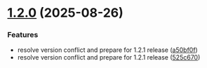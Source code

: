 # [1.2.0](https://github.com/nestjs-labs/nestjs-pino-extra/compare/v1.1.2...v1.2.0) (2025-08-26)


### Features

* resolve version conflict and prepare for 1.2.1 release ([a50bf0f](https://github.com/nestjs-labs/nestjs-pino-extra/commit/a50bf0fd73a7a9e4eeaaffc015705652768e5179))
* resolve version conflict and prepare for 1.2.1 release ([525c670](https://github.com/nestjs-labs/nestjs-pino-extra/commit/525c67077b52d7c272a85b1259fd4821a90ffb9e))
